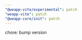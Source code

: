 ```yaml
---
"@weapp-vite/experimental": patch
"weapp-vite": patch
"@weapp-core/init": patch
---
```


chore: bump version
